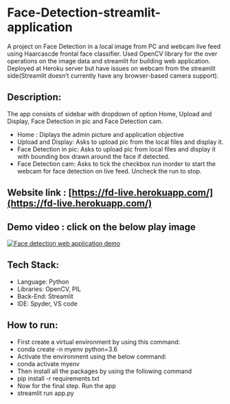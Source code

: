 # Face-Detection-streamlit-application

A project on Face Detection in a local image from PC and webcam live feed using Haarcascde frontal face classifier. Used OpenCV library for the over operations on the image data and streamlit for building web application. Deployed at Heroku server but have issues on webcam from the streamlit side(Streamlit doesn’t currently have any browser-based camera support).


## Description:
The app consists of sidebar with dropdown of option Home, Upload and Display, Face Detection in pic and Face Detection cam. 
+ Home : Diplays the admin picture and application objective
+ Upload and Display: Asks to upload pic from the local files and display it.
+ Face Detection in pic: Asks to upload pic from local files and display it with bounding box drawn around the face if detected.
+ Face Detection cam: Asks to tick the checkbox run inorder to start the webcam for face detection on live feed. Uncheck the run to stop.

## Website link : [https://fd-live.herokuapp.com/](https://fd-live.herokuapp.com/)

## Demo video : click on the below play image
[![Face detection web  application demo](https://media.istockphoto.com/vectors/play-button-icon-vector-id1194415465?b=1&k=6&m=1194415465&s=612x612&w=0&h=-BvLXebVz1yiyj3f87KVjUNpxFAgMCFt3b-nVEwYqoA=)](https://youtu.be/doxuogSjBqc "Face detection web  application demo")

## Tech Stack:
- Language: Python
- Libraries: OpenCV, PIL
- Back-End: Streamlit
- IDE: Spyder, VS code

## How to run:
- First create a virtual environment by using this command:
- conda create -n myenv python=3.6
- Activate the environment using the below command:
- conda activate myenv
- Then install all the packages by using the following command
- pip install -r requirements.txt
- Now for the final step. Run the app
- streamlit run app.py

